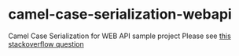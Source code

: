 camel-case-serialization-webapi
===============================

Camel Case Serialization for WEB API sample project 
Please see [this stackoverflow question](http://stackoverflow.com/questions/26595857/formatting-json-correctly-with-web-api-get/26595960)

